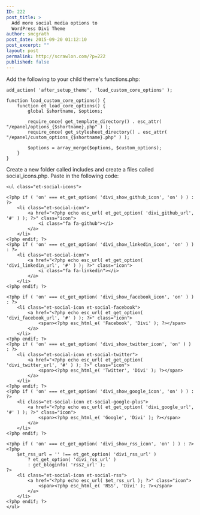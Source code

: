 ```yaml
---
ID: 222
post_title: >
  Add more social media options to
  WordPress Divi Theme
author: smcgrath
post_date: 2015-09-20 01:12:10
post_excerpt: ""
layout: post
permalink: http://scrawlon.com/?p=222
published: false
---
```

Add the following to your child theme's functions.php:

    add_action( 'after_setup_theme', 'load_custom_core_options' );
    
    function load_custom_core_options() {
        function et_load_core_options() {
            global $shortname, $options;
    
            require_once( get_template_directory() . esc_attr( "/epanel/options_{$shortname}.php" ) );
            require_once( get_stylesheet_directory() . esc_attr( "/epanel/custom_options_{$shortname}.php" ) );
    
            $options = array_merge($options, $custom_options);
        }
    }
    

Create a new folder called includes and create a files called social_icons.php. Paste in the following code:

    <ul class="et-social-icons">
    
    <?php if ( 'on' === et_get_option( 'divi_show_github_icon', 'on' ) ) : ?>
        <li class="et-social-icon">
            <a href="<?php echo esc_url( et_get_option( 'divi_github_url', '#' ) ); ?>" class="icon">
                <i class="fa fa-github"></i>
            </a>
        </li>
    <?php endif; ?>
    <?php if ( 'on' === et_get_option( 'divi_show_linkedin_icon', 'on' ) ) : ?>
        <li class="et-social-icon">
            <a href="<?php echo esc_url( et_get_option( 'divi_linkedin_url', '#' ) ); ?>" class="icon">
                <i class="fa fa-linkedin"></i>
            </a>
        </li>
    <?php endif; ?>
    
    <?php if ( 'on' === et_get_option( 'divi_show_facebook_icon', 'on' ) ) : ?>
        <li class="et-social-icon et-social-facebook">
            <a href="<?php echo esc_url( et_get_option( 'divi_facebook_url', '#' ) ); ?>" class="icon">
                <span><?php esc_html_e( 'Facebook', 'Divi' ); ?></span>
            </a>
        </li>
    <?php endif; ?>
    <?php if ( 'on' === et_get_option( 'divi_show_twitter_icon', 'on' ) ) : ?>
        <li class="et-social-icon et-social-twitter">
            <a href="<?php echo esc_url( et_get_option( 'divi_twitter_url', '#' ) ); ?>" class="icon">
                <span><?php esc_html_e( 'Twitter', 'Divi' ); ?></span>
            </a>
        </li>
    <?php endif; ?>
    <?php if ( 'on' === et_get_option( 'divi_show_google_icon', 'on' ) ) : ?>
        <li class="et-social-icon et-social-google-plus">
            <a href="<?php echo esc_url( et_get_option( 'divi_google_url', '#' ) ); ?>" class="icon">
                <span><?php esc_html_e( 'Google', 'Divi' ); ?></span>
            </a>
        </li>
    <?php endif; ?>
    
    <?php if ( 'on' === et_get_option( 'divi_show_rss_icon', 'on' ) ) : ?>
    <?php
        $et_rss_url = '' !== et_get_option( 'divi_rss_url' )
            ? et_get_option( 'divi_rss_url' )
            : get_bloginfo( 'rss2_url' );
    ?>
        <li class="et-social-icon et-social-rss">
            <a href="<?php echo esc_url( $et_rss_url ); ?>" class="icon">
                <span><?php esc_html_e( 'RSS', 'Divi' ); ?></span>
            </a>
        </li>
    <?php endif; ?>
    </ul>